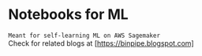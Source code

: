 # Notebooks for ML
`Meant for self-learning ML on AWS Sagemaker`<br/>
Check for related blogs at [https://binpipe.blogspot.com]
